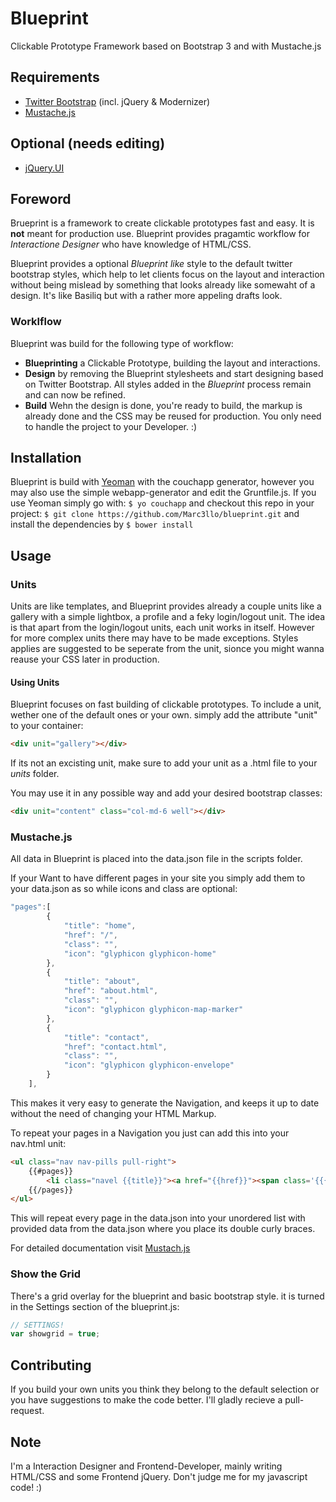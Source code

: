 Blueprint
=========

Clickable Prototype Framework based on Bootstrap 3 and with Mustache.js

## Requirements
* [Twitter Bootstrap][1] (incl. jQuery & Modernizer)
* [Mustache.js][2]

## Optional (needs editing)
* [jQuery.UI][3]


## Foreword
Brueprint is a framework to create clickable prototypes fast and easy. It is **not** meant for production use. Blueprint provides pragamtic workflow for _Interactione Designer_ who have knowledge of HTML/CSS.

Blueprint provides a optional _Blueprint like_ style to the default twitter bootstrap styles, which help to let clients focus on the layout and interaction without being mislead by something that looks already like somewaht of a design. It's like Basiliq but with a rather more appeling drafts look.

### Worklflow
Blueprint was build for the following type of workflow:
* **Blueprinting** a Clickable Prototype, building the layout and interactions.
* **Design** by removing the Blueprint stylesheets and start designing based on Twitter Bootstrap. All styles added in the _Blueprint_ process remain and can now be refined.
* **Build** Wehn the design is done, you're ready to build, the markup is already done and the CSS may be reused for production. You only need to handle the project to your Developer. :)

## Installation
Blueprint is build with [Yeoman][4] with the couchapp generator, however you may also use the simple webapp-generator and edit the Gruntfile.js. If you use Yeoman simply go with:
```$ yo couchapp```
and checkout this repo in your project:
```$ git clone https://github.com/Marc3llo/blueprint.git``` 
and install the dependencies by
```$ bower install```


## Usage
### Units
Units are like templates, and Blueprint provides already a couple units like a gallery with a simple lightbox, a profile and a feky login/logout unit. The idea is that apart from the login/logout units, each unit works in itself. However for more complex units there may have to be made exceptions. Styles applies are suggested to be seperate from the unit, sionce you might wanna reause your CSS later in production.

#### Using Units
Blueprint focuses on fast building of clickable prototypes. To include a unit, wether one of the default ones or your own. simply add the attribute "unit" to your container:
```html
<div unit="gallery"></div>
```
If its not an excisting unit, make sure to add your unit as a .html file to your _units_ folder. 

You may use it in any possible way and add your desired bootstrap classes:
```html
<div unit="content" class="col-md-6 well"></div>
```

### Mustache.js
All data in Blueprint is placed into the data.json file in the scripts folder.

If your Want to have different pages in your site you simply add them to your data.json as so while icons and class are optional:
```javascript
"pages":[
		{
			"title": "home",
			"href": "/",
			"class": "",
			"icon": "glyphicon glyphicon-home"
		},
		{
			"title": "about",
			"href": "about.html",
			"class": "",
			"icon": "glyphicon glyphicon-map-marker"
		},
		{
			"title": "contact",
			"href": "contact.html",
			"class": "",
			"icon": "glyphicon glyphicon-envelope"
		}
	],
```
This makes it very easy to generate the Navigation, and keeps it up to date without the need of changing your HTML Markup.

To repeat your pages in a Navigation you just can add this into your nav.html unit:
```html
<ul class="nav nav-pills pull-right">
	{{#pages}}
		<li class="navel {{title}}"><a href="{{href}}"><span class='{{{icon}}}'></span> {{title}}</a></li>
	{{/pages}}
</ul>
```
This will repeat every page in the data.json into your unordered list with provided data from the data.json where you place its double curly braces.

For detailed documentation visit [Mustach.js][2]

### Show the Grid
There's a grid overlay for the blueprint and basic bootstrap style. it is turned in the Settings section of the blueprint.js:
```javascript
// SETTINGS!
var showgrid = true;
```

## Contributing
If you build your own units you think they belong to the default selection or you have suggestions to make the code better. I'll gladly recieve a pull-request.

## Note
I'm a Interaction Designer and Frontend-Developer, mainly writing HTML/CSS and some Frontend jQuery. Don't judge me for my javascript code! :)




[1]: http://getbootstrap.com/
[2]: https://github.co/janl/mustache.js 
[3]: https://jqueryui.com/
[4]: http://yeoman.io 